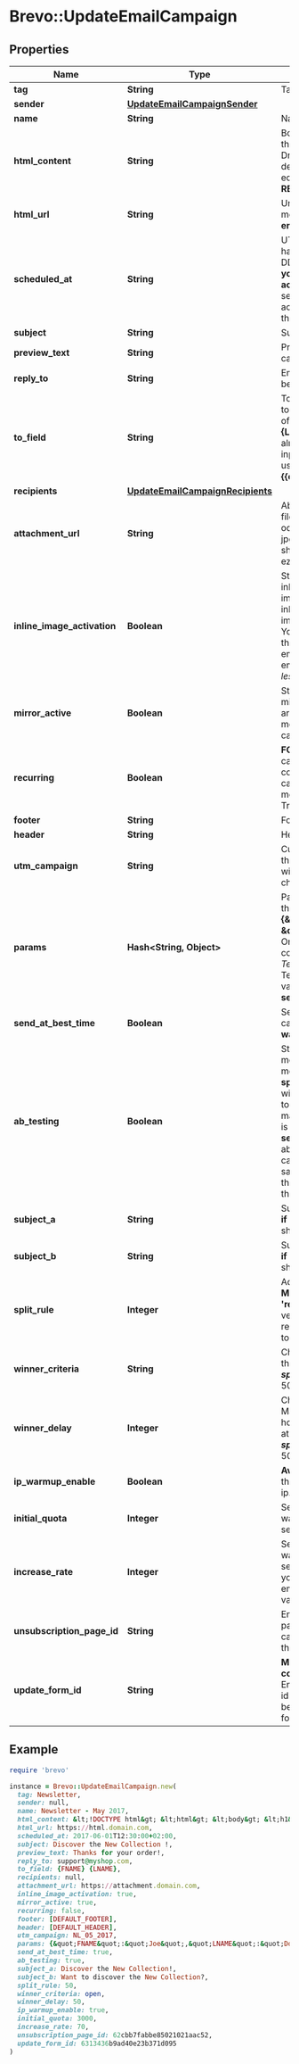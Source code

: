 # Brevo::UpdateEmailCampaign

## Properties

| Name | Type | Description | Notes |
| ---- | ---- | ----------- | ----- |
| **tag** | **String** | Tag of the campaign | [optional] |
| **sender** | [**UpdateEmailCampaignSender**](UpdateEmailCampaignSender.md) |  | [optional] |
| **name** | **String** | Name of the campaign | [optional] |
| **html_content** | **String** | Body of the message (HTML version). If the campaign is designed using Drag &amp; Drop editor via HTML content, then the design page will not have Drag &amp; Drop editor access for that campaign. **REQUIRED if htmlUrl is empty**  | [optional] |
| **html_url** | **String** | Url which contents the body of the email message. **REQUIRED if htmlContent is empty**  | [optional] |
| **scheduled_at** | **String** | UTC date-time on which the campaign has to run (YYYY-MM-DDTHH:mm:ss.SSSZ). **Prefer to pass your timezone in date-time format for accurate result.** If sendAtBestTime is set to true, your campaign will be sent according to the date passed (ignoring the time part).  | [optional] |
| **subject** | **String** | Subject of the campaign | [optional] |
| **preview_text** | **String** | Preview text or preheader of the email campaign | [optional] |
| **reply_to** | **String** | Email on which campaign recipients will be able to reply to | [optional] |
| **to_field** | **String** | To personalize the **To** Field. If you want to include the first name and last name of your recipient, add **{FNAME} {LNAME}**. These contact attributes must already exist in your Brevo account. If input parameter **params** used please use **{{contact.FNAME}} {{contact.LNAME}}** for personalization  | [optional] |
| **recipients** | [**UpdateEmailCampaignRecipients**](UpdateEmailCampaignRecipients.md) |  | [optional] |
| **attachment_url** | **String** | Absolute url of the attachment (no local file). Extension allowed: #### xlsx, xls, ods, docx, docm, doc, csv, pdf, txt, gif, jpg, jpeg, png, tif, tiff, rtf, bmp, cgm, css, shtml, html, htm, zip, xml, ppt, pptx, tar, ez, ics, mobi, msg, pub and eps&#39;  | [optional] |
| **inline_image_activation** | **Boolean** | Status of inline image. inlineImageActivation &#x3D; false means image can’t be embedded, &amp; inlineImageActivation &#x3D; true means image can be embedded, in the email. You cannot send a campaign of more than **4MB** with images embedded in the email. Campaigns with the images embedded in the email _must be sent to less than 5000 contacts_.  | [optional][default to false] |
| **mirror_active** | **Boolean** | Status of mirror links in campaign. mirrorActive &#x3D; false means mirror links are deactivated, &amp; mirrorActive &#x3D; true means mirror links are activated, in the campaign | [optional] |
| **recurring** | **Boolean** | **FOR TRIGGER ONLY !** Type of trigger campaign.recurring &#x3D; false means contact can receive the same Trigger campaign only once, &amp; recurring &#x3D; true means contact can receive the same Trigger campaign several times  | [optional][default to false] |
| **footer** | **String** | Footer of the email campaign | [optional] |
| **header** | **String** | Header of the email campaign | [optional] |
| **utm_campaign** | **String** | Customize the utm_campaign value. If this field is empty, the campaign name will be used. Only alphanumeric characters and spaces are allowed | [optional] |
| **params** | **Hash&lt;String, Object&gt;** | Pass the set of attributes to customize the type classic campaign. For example: **{\&quot;FNAME\&quot;:\&quot;Joe\&quot;, \&quot;LNAME\&quot;:\&quot;Doe\&quot;}**. Only available if **type** is **classic**. It&#39;s considered only if campaign is in _New Template Language format_. The New Template Language is dependent on the values of **subject, htmlContent/htmlUrl, sender.name &amp; toField**  | [optional] |
| **send_at_best_time** | **Boolean** | Set this to true if you want to send your campaign at best time. Note:- **if true, warmup ip will be disabled.**  | [optional] |
| **ab_testing** | **Boolean** | Status of A/B Test. abTesting &#x3D; false means it is disabled &amp; abTesting &#x3D; true means it is enabled. **subjectA, subjectB, splitRule, winnerCriteria &amp; winnerDelay** will be considered when abTesting is set to true. subjectA &amp; subjectB are mandatory together &amp; subject if passed is ignored. **Can be set to true only if sendAtBestTime is false**. You will be able to set up two subject lines for your campaign and send them to a random sample of your total recipients. Half of the test group will receive version A, and the other half will receive version B  | [optional][default to false] |
| **subject_a** | **String** | Subject A of the campaign. **Mandatory if abTesting &#x3D; true**. subjectA &amp; subjectB should have unique value  | [optional] |
| **subject_b** | **String** | Subject B of the campaign. **Mandatory if abTesting &#x3D; true**. subjectA &amp; subjectB should have unique value  | [optional] |
| **split_rule** | **Integer** | Add the size of your test groups. **Mandatory if abTesting &#x3D; true &amp; &#39;recipients&#39; is passed**. We&#39;ll send version A and B to a random sample of recipients, and then the winning version to everyone else  | [optional] |
| **winner_criteria** | **String** | Choose the metrics that will determinate the winning version. **Mandatory if _splitRule_ &gt;&#x3D; 1 and &lt; 50**. If splitRule &#x3D; 50, &#x60;winnerCriteria&#x60; is ignored if passed  | [optional] |
| **winner_delay** | **Integer** | Choose the duration of the test in hours. Maximum is 7 days, pass 24*7 &#x3D; 168 hours. The winning version will be sent at the end of the test. **Mandatory if _splitRule_ &gt;&#x3D; 1 and &lt; 50**. If splitRule &#x3D; 50, &#x60;winnerDelay&#x60; is ignored if passed  | [optional] |
| **ip_warmup_enable** | **Boolean** | **Available for dedicated ip clients**. Set this to true if you wish to warm up your ip.  | [optional][default to false] |
| **initial_quota** | **Integer** | Set an initial quota greater than 1 for warming up your ip. We recommend you set a value of 3000.  | [optional] |
| **increase_rate** | **Integer** | Set a percentage increase rate for warming up your ip. We recommend you set the increase rate to 30% per day. If you want to send the same number of emails every day, set the daily increase value to 0%.  | [optional] |
| **unsubscription_page_id** | **String** | Enter an unsubscription page id. The page id is a 24 digit alphanumeric id that can be found in the URL when editing the page.  | [optional] |
| **update_form_id** | **String** | **Mandatory if templateId is used containing the {{ update_profile }} tag**. Enter an update profile form id. The form id is a 24 digit alphanumeric id that can be found in the URL when editing the form.  | [optional] |

## Example

```ruby
require 'brevo'

instance = Brevo::UpdateEmailCampaign.new(
  tag: Newsletter,
  sender: null,
  name: Newsletter - May 2017,
  html_content: &lt;!DOCTYPE html&gt; &lt;html&gt; &lt;body&gt; &lt;h1&gt;Confirm you email&lt;/h1&gt; &lt;p&gt;Please confirm your email address by clicking on the link below&lt;/p&gt; &lt;/body&gt; &lt;/html&gt;,
  html_url: https://html.domain.com,
  scheduled_at: 2017-06-01T12:30:00+02:00,
  subject: Discover the New Collection !,
  preview_text: Thanks for your order!,
  reply_to: support@myshop.com,
  to_field: {FNAME} {LNAME},
  recipients: null,
  attachment_url: https://attachment.domain.com,
  inline_image_activation: true,
  mirror_active: true,
  recurring: false,
  footer: [DEFAULT_FOOTER],
  header: [DEFAULT_HEADER],
  utm_campaign: NL_05_2017,
  params: {&quot;FNAME&quot;:&quot;Joe&quot;,&quot;LNAME&quot;:&quot;Doe&quot;},
  send_at_best_time: true,
  ab_testing: true,
  subject_a: Discover the New Collection!,
  subject_b: Want to discover the New Collection?,
  split_rule: 50,
  winner_criteria: open,
  winner_delay: 50,
  ip_warmup_enable: true,
  initial_quota: 3000,
  increase_rate: 70,
  unsubscription_page_id: 62cbb7fabbe85021021aac52,
  update_form_id: 6313436b9ad40e23b371d095
)
```

